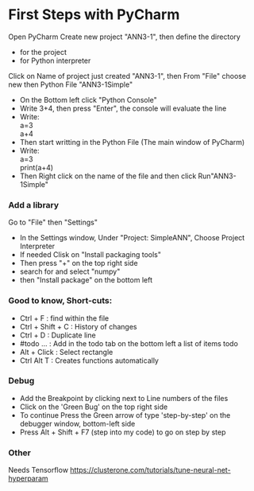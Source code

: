 # First Steps with PyCharm

Open PyCharm
Create new project "ANN3-1", then define the directory 
- for the project
- for Python interpreter

Click on Name of project just created "ANN3-1", then From "File" choose new then Python File "ANN3-1Simple"  
- On the Bottom left click "Python Console" 
- Write 3+4, then press "Enter", the console will evaluate the line 
- Write: </br> a=3 </br> a+4 
- Then start writting in the Python File (The main window of PyCharm)
- Write: </br> a=3 </br> print(a+4)
- Then Right click on the name of the file and then click Run"ANN3-1Simple" 

### Add a library
Go to "File" then "Settings" 
- In the Settings window, Under "Project: SimpleANN", Choose Project Interpreter
- If needed Clisk on "Install packaging tools"
- Then press "+" on the top right side
- search for and select "numpy" 
- then "Install package" on the bottom left

### Good to know, Short-cuts: 
- Ctrl + F  : find within the file 
- Ctrl + Shift + C : History of changes 
- Ctrl + D : Duplicate line 
- #todo ... : Add in the todo tab on the bottom left a list of items todo 
- Alt + Click : Select rectangle 
- Ctrl Alt T : Creates functions automatically 

### Debug
- Add the Breakpoint by clicking next to Line numbers of the files
- Click on the 'Green Bug' on the top right side
- To continue Press the Green arrow of type 'step-by-step' on the debugger window, bottom-left side
- Press Alt + Shift + F7 (step into  my code) to go on step by step

### Other
Needs Tensorflow
https://clusterone.com/tutorials/tune-neural-net-hyperparam
